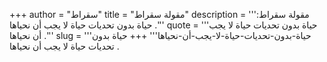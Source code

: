 +++
author = "سقراط"
title = "مقولة سقراط"
description = '''مقولة سقراط: حياة بدون تحديات حياة لا يجب أن نحياها .'''
quote = '''حياة بدون تحديات حياة لا يجب أن نحياها .'''
slug = '''حياة-بدون-تحديات-حياة-لا-يجب-أن-نحياها'''
+++
حياة بدون تحديات حياة لا يجب أن نحياها .
